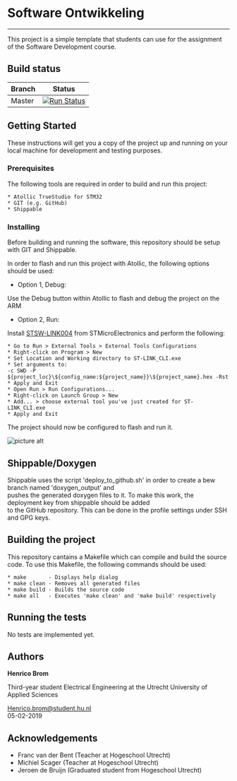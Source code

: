 # Software Ontwikkeling #
-------------------------

This project is a simple template that students can use for the assignment of the Software Development course.

## Build status
| Branch  | Status                                                                                                                                                                       |
| ------- | ---------------------------------------------------------------------------------------------------------------------------------------------------------------------------- |
| Master  | [![Run Status](https://api.shippable.com/projects/5cd2bb09b42e400007bd42c1/badge?branch=master)](https://app.shippable.com/github/vesofton/Software-Ontwikkeling/dashboard)  |

## Getting Started ##

These instructions will get you a copy of the project up and running on your local machine for development and testing purposes.

### Prerequisites ###

The following tools are required in order to build and run this project:
```
* Atollic TrueStudio for STM32
* GIT (e.g. GitHub)
* Shippable
```

### Installing ###

Before building and running the software, this repository should be setup with GIT and Shippable.

In order to flash and run this project with Atollic, the following options should be used:
* Option 1, Debug:

Use the Debug button within Atollic to flash and debug the project on the ARM

* Option 2, Run:

Install [STSW-LINK004](https://www.st.com/en/development-tools/stsw-link004.html) from STMicroElectronics and perform the following:
```
* Go to Run > External Tools > External Tools Configurations
* Right-click on Program > New
* Set Location and Working directory to ST-LINK_CLI.exe
* Set arguments to:
-c SWD -P ${project_loc}\${config_name:${project_name}}\${project_name}.hex -Rst
* Apply and Exit
* Open Run > Run Configurations...
* Right-click on Launch Group > New
* Add... > choose external tool you've just created for ST-LINK_CLI.exe
* Apply and Exit
```
The project should now be configured to flash and run it.

![picture alt](http://thundertronics.com/wp-content/uploads/2018/07/flashandrun.png "Flash and Run configurations")

## Shippable/Doxygen ##

Shippable uses the script 'deploy_to_github.sh' in order to create a bew branch named 'doxygen_output' and  
pushes the generated doxygen files to it. To make this work, the deployment key from shippable should be added  
to the GitHub repository. This can be done in the profile settings under SSH and GPG keys.

## Building the project ###

This repository cantains a Makefile which can compile and build the source code.
To use this Makefile, the following commands should be used:
```
* make       - Displays help dialog
* make clean - Removes all generated files
* make build - Builds the source code
* make all   - Executes 'make clean' and 'make build' respectively
```

## Running the tests ##

No tests are implemented yet.

## Authors ##

**Henrico Brom**

Third-year student Electrical Engineering at the Utrecht University of Applied Sciences  

Henrico.brom@student.hu.nl  
05-02-2019  

## Acknowledgements ##
* Franc van der Bent  (Teacher at Hogeschool Utrecht)
* Michiel Scager      (Teacher at Hogeschool Utrecht)
* Jeroen de Bruijn    (Graduated student from Hogeschool Utrecht)

